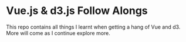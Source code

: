 # Vue.js & d3.js Follow Alongs

This repo contains all things I learnt when getting a hang of Vue and d3.
More will come as I continue explore more.
